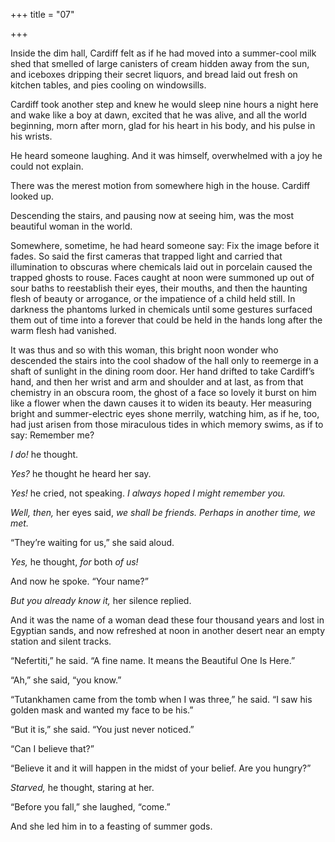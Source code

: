 +++
title = "07"

+++





Inside the dim hall, Cardiff felt as if he had moved into a summer-cool milk shed that smelled of large canisters of cream hidden away from the sun, and iceboxes dripping their secret liquors, and bread laid out fresh on kitchen tables, and pies cooling on windowsills.

Cardiff took another step and knew he would sleep nine hours a night here and wake like a boy at dawn, excited that he was alive, and all the world beginning, morn after morn, glad for his heart in his body, and his pulse in his wrists.

He heard someone laughing. And it was himself, overwhelmed with a joy he could not explain.

There was the merest motion from somewhere high in the house. Cardiff looked up.

Descending the stairs, and pausing now at seeing him, was the most beautiful woman in the world.

Somewhere, sometime, he had heard someone say: Fix the image before it fades. So said the first cameras that trapped light and carried that illumination to obscuras where chemicals laid out in porcelain caused the trapped ghosts to rouse. Faces caught at noon were summoned up out of sour baths to reestablish their eyes, their mouths, and then the haunting flesh of beauty or arrogance, or the impatience of a child held still. In darkness the phantoms lurked in chemicals until some gestures surfaced them out of time into a forever that could be held in the hands long after the warm flesh had vanished.

It was thus and so with this woman, this bright noon wonder who descended the stairs into the cool shadow of the hall only to reemerge in a shaft of sunlight in the dining room door. Her hand drifted to take Cardiff’s hand, and then her wrist and arm and shoulder and at last, as from that chemistry in an obscura room, the ghost of a face so lovely it burst on him like a flower when the dawn causes it to widen its beauty. Her measuring bright and summer-electric eyes shone merrily, watching him, as if he, too, had just arisen from those miraculous tides in which memory swims, as if to say: Remember me?

*I do\!* he thought.

*Yes?* he thought he heard her say.

*Yes\!* he cried, not speaking. *I always hoped I might remember you.*

*Well, then,* her eyes said, *we shall be friends. Perhaps in another time, we met.*

“They’re waiting for us,” she said aloud.

*Yes,* he thought, *for* both *of us\!*

And now he spoke. “Your name?”

*But you already know it,* her silence replied.

And it was the name of a woman dead these four thousand years and lost in Egyptian sands, and now refreshed at noon in another desert near an empty station and silent tracks.

“Nefertiti,” he said. “A fine name. It means the Beautiful One Is Here.”

“Ah,” she said, “you know.”

“Tutankhamen came from the tomb when I was three,” he said. “I saw his golden mask and wanted my face to be his.”

“But it is,” she said. “You just never noticed.”

“Can I believe that?”

“Believe it and it will happen in the midst of your belief. Are you hungry?”

*Starved,* he thought, staring at her.

“Before you fall,” she laughed, “come.”

And she led him in to a feasting of summer gods.




